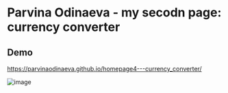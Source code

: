 # Parvina Odinaeva - my secodn page: currency converter
## Demo
https://parvinaodinaeva.github.io/homepage4---currency_converter/

![image](https://user-images.githubusercontent.com/106914721/173233203-730674ef-2d48-46c9-ae55-2bf8b82c0b65.png)

